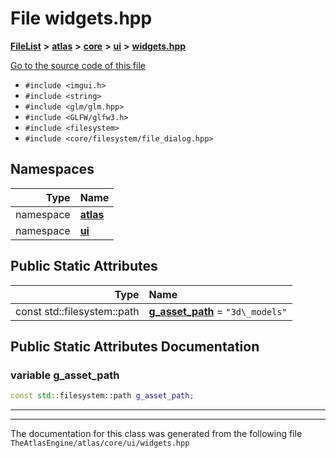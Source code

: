 

# File widgets.hpp



[**FileList**](files.md) **>** [**atlas**](dir_1e6ffef027cfcf7ded3287660b505c9f.md) **>** [**core**](dir_ab5f97e7ae27ba905c508150b2df25d1.md) **>** [**ui**](dir_ec4014881addefdc5691f44c9e98b9f4.md) **>** [**widgets.hpp**](widgets_8hpp.md)

[Go to the source code of this file](widgets_8hpp_source.md)



* `#include <imgui.h>`
* `#include <string>`
* `#include <glm/glm.hpp>`
* `#include <GLFW/glfw3.h>`
* `#include <filesystem>`
* `#include <core/filesystem/file_dialog.hpp>`













## Namespaces

| Type | Name |
| ---: | :--- |
| namespace | [**atlas**](namespaceatlas.md) <br> |
| namespace | [**ui**](namespaceatlas_1_1ui.md) <br> |










## Public Static Attributes

| Type | Name |
| ---: | :--- |
|  const std::filesystem::path | [**g\_asset\_path**](#variable-g_asset_path)   = `"3d\_models"`<br> |










































## Public Static Attributes Documentation




### variable g\_asset\_path 

```C++
const std::filesystem::path g_asset_path;
```




<hr>

------------------------------
The documentation for this class was generated from the following file `TheAtlasEngine/atlas/core/ui/widgets.hpp`

